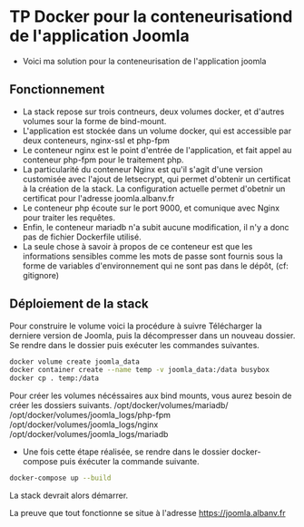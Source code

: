 # TP Docker pour la conteneurisationd de l'application Joomla

- Voici ma solution pour la conteneurisation de l'application joomla

## Fonctionnement 

- La stack repose sur trois contneurs, deux volumes docker, et d'autres volumes sour la forme de bind-mount.
- L'application est stockée dans un volume docker, qui est accessible par deux conteneurs, nginx-ssl et php-fpm
- Le conteneur nginx est le point d'entrée de l'application, et fait appel au conteneur php-fpm pour le traitement php. 
- La particularité du conteneur Nginx est qu'il s'agit d'une version customisée avec l'ajout de letsecrypt, qui permet d'obtenir un certificat à la   création de la stack. La configuration actuelle permet d'obetnir un certificat pour l'adresse joomla.albanv.fr
- Le conteneur php écoute sur le port 9000, et comunique avec Nginx pour traiter les requêtes.
- Enfin, le conteneur mariadb n'a subit aucune modification, il n'y a donc pas de fichier Dockerfile utilisé.
- La seule chose à savoir à propos de ce conteneur est que les informations sensibles comme les mots de passe sont fournis sous la forme de variables d'environnement qui ne sont pas dans le dépôt, (cf: gitignore)

## Déploiement de la stack 

  Pour construire le volume voici la procédure à suivre 
  Télécharger la derniere version de Joomla, puis la décompresser dans un nouveau dossier. 
  Se rendre dans le dossier puis exécuter les commandes suivantes.
  ```sh
  docker volume create joomla_data
  docker container create --name temp -v joomla_data:/data busybox
  docker cp . temp:/data
  ```
 
  Pour créer les volumes nécéssaires aux bind mounts, vous aurez besoin de créer les dossiers suivants.
  /opt/docker/volumes/mariadb/
  /opt/docker/volumes/joomla_logs/php-fpm
  /opt/docker/volumes/joomla_logs/nginx
  /opt/docker/volumes/joomla_logs/mariadb

 *  Une fois cette étape réalisée, se rendre dans le dossier docker-compose puis éxécuter la commande suivante.
  
  ```sh
  docker-compose up --build
  ```

  La stack devrait alors démarrer.
  
  La preuve que tout fonctionne se situe à l'adresse https://joomla.albanv.fr
  

  
  
